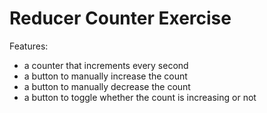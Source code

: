 # Reducer Counter Exercise
Features: 
- a counter that increments every second
- a button to manually increase the count
- a button to manually decrease the count
- a button to toggle whether the count is increasing or not